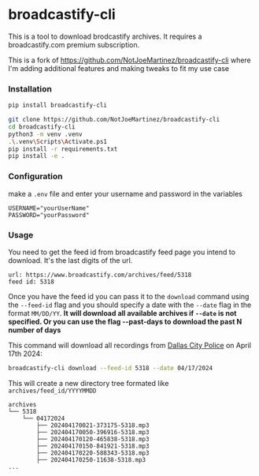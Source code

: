 # broadcastify-cli
This is a tool to download brodcastify archives. It requires a broadcastify.com
premium subscription.

This is a fork of https://github.com/NotJoeMartinez/broadcastify-cli where I'm adding additional features and making tweaks to fit my use case

### Installation 

```bash
pip install broadcastify-cli
```

```bash
git clone https://github.com/NotJoeMartinez/broadcastify-cli
cd broadcastify-cli
python3 -m venv .venv
.\.venv\Scripts\Activate.ps1
pip install -r requirements.txt
pip install -e .
```


### Configuration
make a `.env` file and enter your username and password in the variables
```
USERNAME="yourUserName"
PASSWORD="yourPassword"
```

### Usage

You need to get the feed id from broadcastify feed page you intend to download.
It's the last digits of the url.
```
url: https://www.broadcastify.com/archives/feed/5318
feed id: 5318 
```

Once you have the feed id you can pass it to the `download` command using the 
`--feed-id` flag and you should specify a date with the `--date` flag in the 
format `MM/DD/YY`. **It will download all available archives if `--date` is not
specified. Or you can use the flag --past-days <n> to download the past N number of days** 

This command will download all recordings from [Dallas City Police](https://www.broadcastify.com/archives/feed/5318) on April 17th 2024:
```bash
broadcastify-cli download --feed-id 5318 --date 04/17/2024
```

This will create a new directory tree formated like `archives/feed_id/YYYYMMDD`

```
archives
└── 5318
    └── 04172024
        ├── 202404170021-373175-5318.mp3
        ├── 202404170050-396916-5318.mp3
        ├── 202404170120-465838-5318.mp3
        ├── 202404170150-841921-5318.mp3
        ├── 202404170220-588343-5318.mp3
        ├── 202404170250-11638-5318.mp3
...
```

